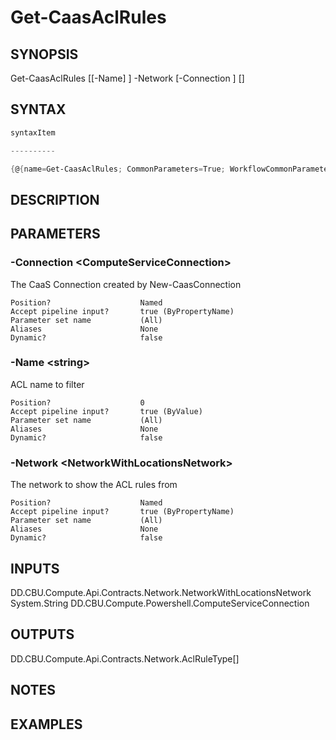 ﻿Get-CaasAclRules
===================

## SYNOPSIS

Get-CaasAclRules [[-Name] <string>] -Network <NetworkWithLocationsNetwork> [-Connection <ComputeServiceConnection>] [<CommonParameters>]


## SYNTAX
```powershell
syntaxItem                                                                                                  

----------                                                                                                  

{@{name=Get-CaasAclRules; CommonParameters=True; WorkflowCommonParameters=False; parameter=System.Object[]}}
```

## DESCRIPTION


## PARAMETERS
### -Connection &lt;ComputeServiceConnection&gt;
The CaaS Connection created by New-CaasConnection
```
Position?                    Named
Accept pipeline input?       true (ByPropertyName)
Parameter set name           (All)
Aliases                      None
Dynamic?                     false
```
 
### -Name &lt;string&gt;
ACL name to filter
```
Position?                    0
Accept pipeline input?       true (ByValue)
Parameter set name           (All)
Aliases                      None
Dynamic?                     false
```
 
### -Network &lt;NetworkWithLocationsNetwork&gt;
The network to show the ACL rules from
```
Position?                    Named
Accept pipeline input?       true (ByPropertyName)
Parameter set name           (All)
Aliases                      None
Dynamic?                     false
```

## INPUTS
DD.CBU.Compute.Api.Contracts.Network.NetworkWithLocationsNetwork
System.String
DD.CBU.Compute.Powershell.ComputeServiceConnection


## OUTPUTS
DD.CBU.Compute.Api.Contracts.Network.AclRuleType[]


## NOTES


## EXAMPLES
